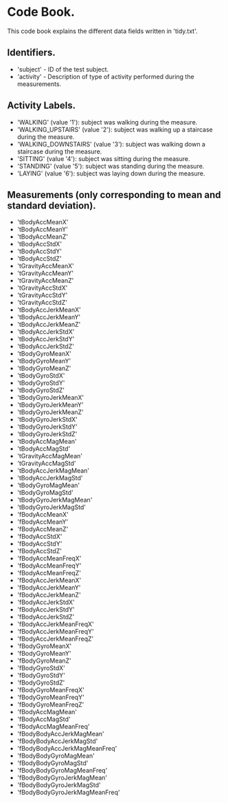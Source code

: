 # Code Book.

This code book explains the different data fields written in 'tidy.txt'.

## Identifiers.

* 'subject' - ID of the test subject.
* 'activity' - Description of type of activity performed during the measurements.

## Activity Labels.

* 'WALKING' (value '1'): subject was walking during the measure.
* 'WALKING_UPSTAIRS' (value '2'): subject was walking up a staircase during the measure.
* 'WALKING_DOWNSTAIRS' (value '3'): subject was walking down a staircase during the measure.
* 'SITTING' (value '4'): subject was sitting during the measure.
* 'STANDING' (value '5'): subject was standing during the measure.
* 'LAYING' (value '6'): subject was laying down during the measure.

## Measurements (only corresponding to mean and standard deviation).

* 'tBodyAccMeanX'
* 'tBodyAccMeanY'
* 'tBodyAccMeanZ'
* 'tBodyAccStdX'
* 'tBodyAccStdY'
* 'tBodyAccStdZ'
* 'tGravityAccMeanX'
* 'tGravityAccMeanY'
* 'tGravityAccMeanZ'
* 'tGravityAccStdX'
* 'tGravityAccStdY'
* 'tGravityAccStdZ'
* 'tBodyAccJerkMeanX'
* 'tBodyAccJerkMeanY'
* 'tBodyAccJerkMeanZ'
* 'tBodyAccJerkStdX'
* 'tBodyAccJerkStdY'
* 'tBodyAccJerkStdZ'
* 'tBodyGyroMeanX'
* 'tBodyGyroMeanY'
* 'tBodyGyroMeanZ'
* 'tBodyGyroStdX'
* 'tBodyGyroStdY'
* 'tBodyGyroStdZ'
* 'tBodyGyroJerkMeanX'
* 'tBodyGyroJerkMeanY'
* 'tBodyGyroJerkMeanZ'
* 'tBodyGyroJerkStdX'
* 'tBodyGyroJerkStdY'
* 'tBodyGyroJerkStdZ'
* 'tBodyAccMagMean'
* 'tBodyAccMagStd'
* 'tGravityAccMagMean'
* 'tGravityAccMagStd'
* 'tBodyAccJerkMagMean'
* 'tBodyAccJerkMagStd'
* 'tBodyGyroMagMean'
* 'tBodyGyroMagStd'
* 'tBodyGyroJerkMagMean'
* 'tBodyGyroJerkMagStd'
* 'fBodyAccMeanX'
* 'fBodyAccMeanY'
* 'fBodyAccMeanZ'
* 'fBodyAccStdX'
* 'fBodyAccStdY'
* 'fBodyAccStdZ'
* 'fBodyAccMeanFreqX'
* 'fBodyAccMeanFreqY'
* 'fBodyAccMeanFreqZ'
* 'fBodyAccJerkMeanX'
* 'fBodyAccJerkMeanY'
* 'fBodyAccJerkMeanZ'
* 'fBodyAccJerkStdX'
* 'fBodyAccJerkStdY'
* 'fBodyAccJerkStdZ'
* 'fBodyAccJerkMeanFreqX'
* 'fBodyAccJerkMeanFreqY'
* 'fBodyAccJerkMeanFreqZ'
* 'fBodyGyroMeanX'
* 'fBodyGyroMeanY'
* 'fBodyGyroMeanZ'
* 'fBodyGyroStdX'
* 'fBodyGyroStdY'
* 'fBodyGyroStdZ'
* 'fBodyGyroMeanFreqX'
* 'fBodyGyroMeanFreqY'
* 'fBodyGyroMeanFreqZ'
* 'fBodyAccMagMean'
* 'fBodyAccMagStd'
* 'fBodyAccMagMeanFreq'
* 'fBodyBodyAccJerkMagMean'
* 'fBodyBodyAccJerkMagStd'
* 'fBodyBodyAccJerkMagMeanFreq'
* 'fBodyBodyGyroMagMean'
* 'fBodyBodyGyroMagStd'
* 'fBodyBodyGyroMagMeanFreq'
* 'fBodyBodyGyroJerkMagMean'
* 'fBodyBodyGyroJerkMagStd'
* 'fBodyBodyGyroJerkMagMeanFreq'